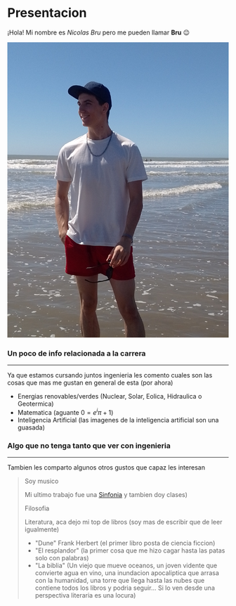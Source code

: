 # Presentacion


¡Hola! Mi nombre es *Nicolas Bru* pero me pueden llamar **Bru** 😉

![Foto de Bru (No quiero asustarte... Pero fijate de no estar usando datos en vez de Wifi)](fotobru.jpg "Foto de Bru")

### Un poco de info relacionada a la carrera ###
-----
Ya que estamos cursando juntos ingenieria les comento cuales son las cosas que mas me gustan en general de esta (por ahora)
* Energias renovables/verdes (Nuclear, Solar, Eolica, Hidraulica o Geotermica)
* Matematica (aguante $0=e^iπ+1$)
* Inteligencia Artificial (las imagenes de la inteligencia artificial son una guasada)

### Algo que no tenga tanto que ver con ingenieria ###
-----
Tambien les comparto algunos otros gustos que capaz les interesan
> Soy musico
> 
> Mi ultimo trabajo fue una [Sinfonia](https://www.youtube.com/watch?v=1h-Zx3_BETQ) y tambien doy clases)
> 
> 
> Filosofia
>
>
> Literatura, aca dejo mi top de libros (soy mas de escribir que de leer igualmente)
> 
> - "Dune" Frank Herbert (el primer libro posta de ciencia ficcion)
> - "El resplandor" (la primer cosa que me hizo cagar hasta las patas solo con palabras)
> - "La biblia" (Un viejo que mueve oceanos, un joven vidente que convierte agua en vino, una inundacion apocaliptica que arrasa con la humanidad, una torre que llega hasta las nubes que contiene todos los libros y podria seguir... Si lo ven desde una perspectiva literaria es una locura)

